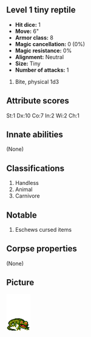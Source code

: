 ## Level 1 tiny reptile
- **Hit dice:** 1
- **Move:** 6"
- **Armor class:** 8
- **Magic cancellation:** 0 (0%)
- **Magic resistance:** 0%
- **Alignment:** Neutral
- **Size:** Tiny
- **Number of attacks:** 1
1. Bite, physical 1d3
## Attribute scores
St:1 Dx:10 Co:7 In:2 Wi:2 Ch:1
## Innate abilities
(None)
## Classifications
1. Handless
2. Animal
3. Carnivore
## Notable
1. Eschews cursed items
## Corpse properties
(None)
## Picture
![Gecko](https://github.com/hyvanmielenpelit/GnollHackTileSet/blob/main/Monsters/gecko/gecko.png)
